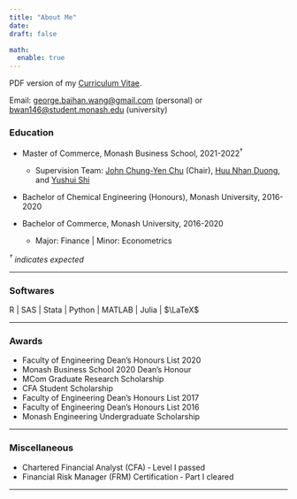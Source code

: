 ```yaml
---
title: "About Me"
date: 
draft: false

math:
  enable: true
---
```


PDF version of my <a href="CV-GeorgeBaihanWang.pdf" target="_blank" rel="noopener noreferrer">Curriculum Vitae</a>.

Email: george.baihan.wang@gmail.com (personal) or bwan146@student.monash.edu (university)


### Education
* Master of Commerce, Monash Business School, 2021-2022$^\dagger$
  - Supervision Team: [John Chung-Yen Chu](https://johnchungyenchu.org/) (Chair), [Huu Nhan Duong](https://research.monash.edu/en/persons/huu-nhan-duong), and [Yushui Shi](https://sites.google.com/view/yushuis)
  
* Bachelor of Chemical Engineering (Honours), Monash University, 2016-2020

* Bachelor of Commerce, Monash University, 2016-2020
  - Major: Finance | Minor: Econometrics 
  
*$^\dagger$ indicates expected*  

--------------------
### Softwares
R | SAS | Stata | Python | MATLAB | Julia | $\LaTeX$

-----------------
### Awards
* Faculty of Engineering Dean’s Honours List 2020
* Monash Business School 2020 Dean’s Honour
* MCom Graduate Research Scholarship
* CFA Student Scholarship
* Faculty of Engineering Dean’s Honours List 2017
* Faculty of Engineering Dean’s Honours List 2016
* Monash Engineering Undergraduate Scholarship


----------------
### Miscellaneous
* Chartered Financial Analyst (CFA) ‑ Level I passed
* Financial Risk Manager (FRM) Certification ‑ Part I cleared

----------------
